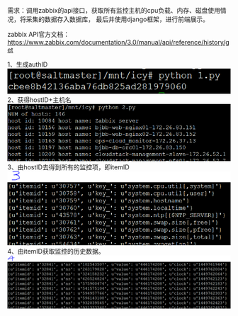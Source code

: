 需求：调用zabbix的api接口，获取所有监控主机的cpu负载、内存、磁盘使用情况，将采集的数据存入数据库，
	  最后并使用django框架，进行前端展示。


zabbix  API官方文档：https://www.zabbix.com/documentation/3.0/manual/api/reference/history/get

1、生成authID
![tt](media/a1.PNG)
2、获得hostID+主机名
![tt](media/a2.PNG)
3、由hostID去得到所有的监控项，即itemID
![tt](media/a3.PNG)
4、由itemID获取监控的历史数据。
![tt](media/a4.PNG)

